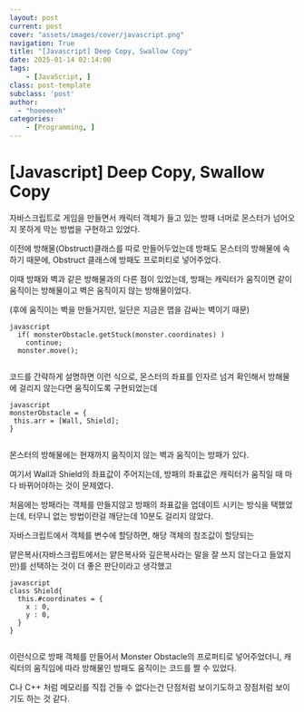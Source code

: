 ```yaml
---
layout: post
current: post
cover: "assets/images/cover/javascript.png"
navigation: True
title: "[Javascript] Deep Copy, Swallow Copy"
date: 2025-01-14 02:14:00
tags:
    - [JavaScript, ]
class: post-template
subclass: 'post'
author: 
  - "hoeeeeeh"
categories:
    - [Programming, ]
---
```


# [Javascript] Deep Copy, Swallow Copy


자바스크립트로 게임을 만들면서 캐릭터 객체가 들고 있는 방패 너머로 몬스터가 넘어오지 못하게 막는 방법을 구현하고 있었다.


이전에 방해물(Obstruct)클래스를 따로 만들어두었는데 방패도 몬스터의 방해물에 속하기 때문에, Obstruct 클래스에 방패도 프로퍼티로 넣어주었다.


이때 방패와 벽과 같은 방해물과의 다른 점이 있었는데, 방패는 캐릭터가 움직이면 같이 움직이는 방해물이고 벽은 움직이지 않는 방해물이었다.


(후에 움직이는 벽을 만들거지만, 일단은 지금은 맵을 감싸는 벽이기 때문)



```
javascript
  if( monsterObstacle.getStuck(monster.coordinates) )
    continue;
  monster.move();


```



코드를 간략하게 설명하면 이런 식으로, 몬스터의 좌표를 인자르 넘겨 확인해서 방해물에 걸리지 않는다면 움직이도록 구현되었는데



```
javascript
monsterObstacle = {
 this.arr = [Wall, Shield];
}


```



몬스터의 방해물에는 현재까지 움직이지 않는 벽과 움직이는 방패가 있다.


여기서 Wall과 Shield의 좌표값이 주어지는데, 방패의 좌표값은 캐릭터가 움직일 때 마다 바뀌어야하는 것이 문제였다.


처음에는 방패라는 객체를 만들지않고 방패의 좌표값을 업데이트 시키는 방식을 택했었는데, 터무니 없는 방법이란걸 깨닫는데 10분도 걸리지 않았다.


자바스크립트에서 객체를 변수에 할당하면, 해당 객체의 참조값이 할당되는


얕은복사(자바스크립트에서는 얕은복사와 깊은복사라는 말을 잘 쓰지 않는다고 들었지만)를 선택하는 것이 더 좋은 판단이라고 생각했고



```
javascript
class Shield{
  this.#coordinates = {
    x : 0,
    y : 0,
  }
}


```



이런식으로 방패 객체를 만들어서 Monster Obstacle의 프로퍼티로 넣어주었더니, 캐릭터의 움직임에 따라 방해물인 방패도 움직이는 코드를 짤 수 있었다.


C나 C++ 처럼 메모리를 직접 건들 수 없다는건 단점처럼 보이기도하고 장점처럼 보이기도 하는 것 같다.

